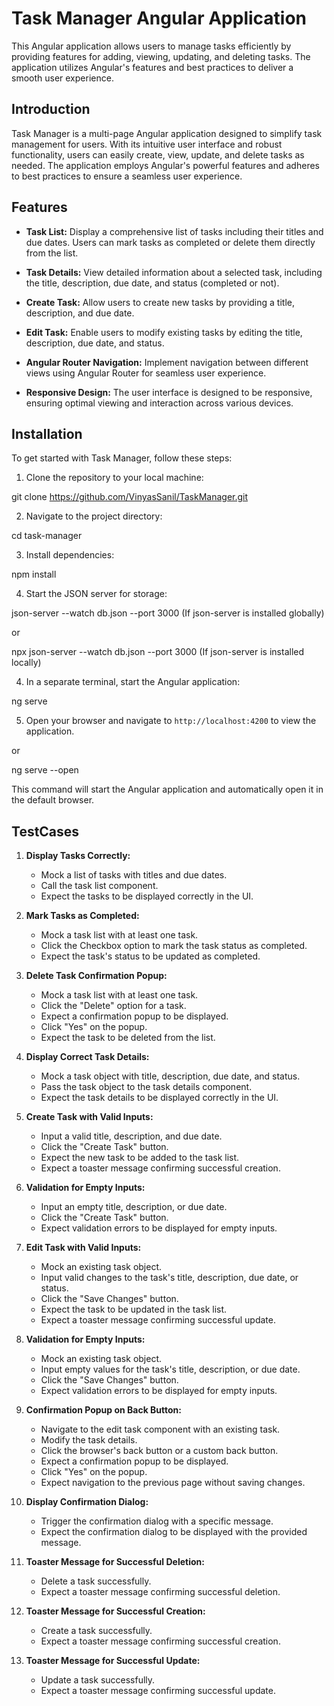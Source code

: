 # Task Manager Angular Application

This Angular application allows users to manage tasks efficiently by providing features for adding, viewing, updating, and deleting tasks. The application utilizes Angular's features and best practices to deliver a smooth user experience.

## Introduction

Task Manager is a multi-page Angular application designed to simplify task management for users. With its intuitive user interface and robust functionality, users can easily create, view, update, and delete tasks as needed. The application employs Angular's powerful features and adheres to best practices to ensure a seamless user experience.

## Features

- **Task List:** Display a comprehensive list of tasks including their titles and due dates. Users can mark tasks as completed or delete them directly from the list.
  
- **Task Details:** View detailed information about a selected task, including the title, description, due date, and status (completed or not).
  
- **Create Task:** Allow users to create new tasks by providing a title, description, and due date.
  
- **Edit Task:** Enable users to modify existing tasks by editing the title, description, due date, and status.

- **Angular Router Navigation:** Implement navigation between different views using Angular Router for seamless user experience.

- **Responsive Design:** The user interface is designed to be responsive, ensuring optimal viewing and interaction across various devices.

## Installation

To get started with Task Manager, follow these steps:

1. Clone the repository to your local machine:

git clone https://github.com/VinyasSanil/TaskManager.git

2. Navigate to the project directory:

cd task-manager

3. Install dependencies:

npm install

4. Start the JSON server for storage:

json-server --watch db.json --port 3000 (If json-server is installed globally)

or

npx json-server --watch db.json --port 3000 (If json-server is installed locally)

4. In a separate terminal, start the Angular application:

ng serve

5. Open your browser and navigate to `http://localhost:4200` to view the application.

or

ng serve --open

This command will start the Angular application and automatically open it in the default browser.





## TestCases
1. **Display Tasks Correctly:**
   - Mock a list of tasks with titles and due dates.
   - Call the task list component.
   - Expect the tasks to be displayed correctly in the UI.

2. **Mark Tasks as Completed:**
   - Mock a task list with at least one task.
   - Click the Checkbox option to mark the task status as completed.
   - Expect the task's status to be updated as completed.

3. **Delete Task Confirmation Popup:**
   - Mock a task list with at least one task.
   - Click the "Delete" option for a task.
   - Expect a confirmation popup to be displayed.
   - Click "Yes" on the popup.
   - Expect the task to be deleted from the list.

4. **Display Correct Task Details:**
   - Mock a task object with title, description, due date, and status.
   - Pass the task object to the task details component.
   - Expect the task details to be displayed correctly in the UI.

5. **Create Task with Valid Inputs:**
   - Input a valid title, description, and due date.
   - Click the "Create Task" button.
   - Expect the new task to be added to the task list.
   - Expect a toaster message confirming successful creation.

6. **Validation for Empty Inputs:**
   - Input an empty title, description, or due date.
   - Click the "Create Task" button.
   - Expect validation errors to be displayed for empty inputs.

7. **Edit Task with Valid Inputs:**
   - Mock an existing task object.
   - Input valid changes to the task's title, description, due date, or status.
   - Click the "Save Changes" button.
   - Expect the task to be updated in the task list.
   - Expect a toaster message confirming successful update.

8. **Validation for Empty Inputs:**
   - Mock an existing task object.
   - Input empty values for the task's title, description, or due date.
   - Click the "Save Changes" button.
   - Expect validation errors to be displayed for empty inputs.

9. **Confirmation Popup on Back Button:**
   - Navigate to the edit task component with an existing task.
   - Modify the task details.
   - Click the browser's back button or a custom back button.
   - Expect a confirmation popup to be displayed.
   - Click "Yes" on the popup.
   - Expect navigation to the previous page without saving changes.

10. **Display Confirmation Dialog:**
    - Trigger the confirmation dialog with a specific message.
    - Expect the confirmation dialog to be displayed with the provided message.

11. **Toaster Message for Successful Deletion:**
    - Delete a task successfully.
    - Expect a toaster message confirming successful deletion.

12. **Toaster Message for Successful Creation:**
    - Create a task successfully.
    - Expect a toaster message confirming successful creation.

13. **Toaster Message for Successful Update:**
    - Update a task successfully.
    - Expect a toaster message confirming successful update.
